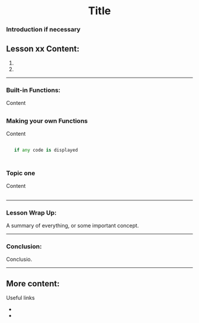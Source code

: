 <div align="center">
  
# Title

</div>

### Introduction if necessary

##

## Lesson xx Content:
1. []()
2. []()

---

### Built-in Functions:

Content

##

### Making your own Functions

Content

```python
   
   if any code is displayed
    
```
    
##

### Topic one

Content

##

---

### Lesson Wrap Up:

A summary of everything, or some important concept.

---
      
### Conclusion:

Conclusio.

---

## More content:

Useful links

- []()
- []()
